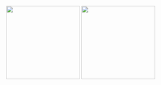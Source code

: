 <p float="left">

 <img src="https://ibb.co/gjBsqP8" width="200" />

 <img src="https://ibb.co/gjBsqP8" width="200" /> 

</p>
